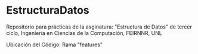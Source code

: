 # EstructuraDatos
Repositorio para prácticas de la asginatura: "Estructura de Datos" de tercer ciclo, Ingeniería en Ciencias de la Computación, FEIRNNR, UNL

Ubicación del Código: Rama "features"
